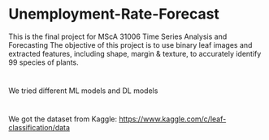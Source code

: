 # Unemployment-Rate-Forecast
This is the final project for MScA 31006 Time Series Analysis and Forecasting
The objective of this project is to use binary leaf images and extracted features, including shape, margin & texture, to accurately identify 99 species of plants. 
# 
We tried different ML models and DL models
#
We got the dataset from Kaggle: 
https://www.kaggle.com/c/leaf-classification/data
